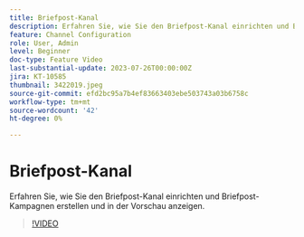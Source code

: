 ```yaml
---
title: Briefpost-Kanal
description: Erfahren Sie, wie Sie den Briefpost-Kanal einrichten und Briefpost-Kampagnen erstellen und in der Vorschau anzeigen.
feature: Channel Configuration
role: User, Admin
level: Beginner
doc-type: Feature Video
last-substantial-update: 2023-07-26T00:00:00Z
jira: KT-10585
thumbnail: 3422019.jpeg
source-git-commit: efd2bc95a7b4ef83663403ebe503743a03b6758c
workflow-type: tm+mt
source-wordcount: '42'
ht-degree: 0%

---
```



# Briefpost-Kanal

Erfahren Sie, wie Sie den Briefpost-Kanal einrichten und Briefpost-Kampagnen erstellen und in der Vorschau anzeigen.

>[!VIDEO](https://video.tv.adobe.com/v/3422019/?learn=on)
